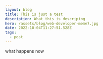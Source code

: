 ```yaml
---
layout: blog
title: This is just a test
description: What this is descriping
hero: /assets/blog/web-developer-meme7.jpg
date: 2022-10-04T11:27:51.528Z
tags:
  - post
---
```

w﻿hat happens now